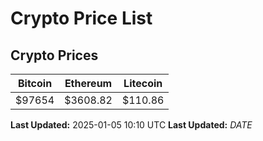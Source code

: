 # Crypto Price List

## Crypto Prices
| Bitcoin | Ethereum | Litecoin |
| ------- | -------- | -------- |
| $97654 | $3608.82 | $110.86 |
**Last Updated:** 2025-01-05 10:10 UTC
**Last Updated:** $DATE$
